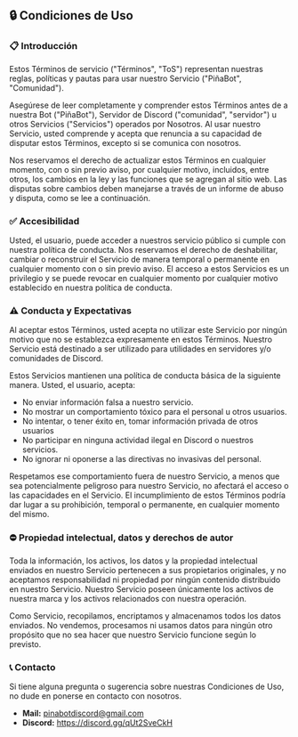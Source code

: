 🔒 Condiciones de Uso
----------------

### 📋 Introducción
Estos Términos de servicio ("Términos", "ToS") representan nuestras reglas, políticas y pautas para usar nuestro Servicio ("PiñaBot", "Comunidad").

Asegúrese de leer completamente y comprender estos Términos antes de a nuestra Bot ("PiñaBot"), Servidor de Discord ("comunidad", "servidor") u otros Servicios ("Servicios") operados por Nosotros. Al usar nuestro Servicio, usted comprende y acepta que renuncia a su capacidad de disputar estos Términos, excepto si se comunica con nosotros.

Nos reservamos el derecho de actualizar estos Términos en cualquier momento, con o sin previo aviso, por cualquier motivo, incluidos, entre otros, los cambios en la ley y las funciones que se agregan al sitio web. Las disputas sobre cambios deben manejarse a través de un informe de abuso y disputa, como se lee a continuación.

### ✅ Accesibilidad
Usted, el usuario, puede acceder a nuestros servicio público si cumple con nuestra política de conducta. Nos reservamos el derecho de deshabilitar, cambiar o reconstruir el Servicio de manera temporal o permanente en cualquier momento con o sin previo aviso. El acceso a estos Servicios es un privilegio y se puede revocar en cualquier momento por cualquier motivo establecido en nuestra política de conducta.

### ⚠ Conducta y Expectativas
Al aceptar estos Términos, usted acepta no utilizar este Servicio por ningún motivo que no se establezca expresamente en estos Términos. Nuestro Servicio está destinado a ser utilizado para utilidades en servidores y/o comunidades de Discord.

Estos Servicios mantienen una política de conducta básica de la siguiente manera. Usted, el usuario, acepta:
* No enviar información falsa a nuestro servicio.
* No mostrar un comportamiento tóxico para el personal u otros usuarios.
* No intentar, o tener éxito en, tomar información privada de otros usuarios
* No participar en ninguna actividad ilegal en Discord o nuestros servicios.
* No ignorar ni oponerse a las directivas no invasivas del personal.

Respetamos ese comportamiento fuera de nuestro Servicio, a menos que sea potencialmente peligroso para nuestro Servicio, no afectará el acceso o las capacidades en el Servicio.
El incumplimiento de estos Términos podría dar lugar a su prohibición, temporal o permanente, en cualquier momento del mismo.

### ⛔ Propiedad intelectual, datos y derechos de autor
Toda la información, los activos, los datos y la propiedad intelectual enviados en nuestro Servicio pertenecen a sus propietarios originales, y no aceptamos responsabilidad ni propiedad por ningún contenido distribuido en nuestro Servicio. Nuestro Servicio poseen únicamente los activos de nuestra marca y los activos relacionados con nuestra operación.

Como Servicio, recopilamos, encriptamos y almacenamos todos los datos enviados. No vendemos, procesamos ni usamos datos para ningún otro propósito que no sea hacer que nuestro Servicio funcione según lo previsto.


### 📞 Contacto
Si tiene alguna pregunta o sugerencia sobre nuestras Condiciones de Uso, no dude en ponerse en contacto con nosotros.
* **Mail:** pinabotdiscord@gmail.com
* **Discord:** https://discord.gg/qUt2SveCkH
